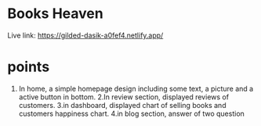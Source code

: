 # Books Heaven
Live link: https://gilded-dasik-a0fef4.netlify.app/

# points
1. In home, a simple homepage design including some text, a picture and a active button in bottom.
2.In review section, displayed reviews of customers.
3.in dashboard, displayed chart of selling books and customers happiness chart.
4.in blog section, answer of two question